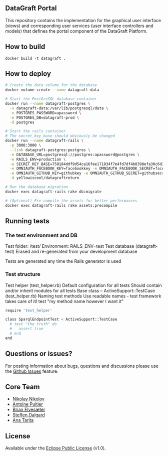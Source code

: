 ## DataGraft Portal

This repository contains the implementation for the graphical user interface (views) and corresponding user services (user interface controllers and models) that defines the portal component of the DataGraft Platform.

## How to build

`docker build -t datagraft . `

## How to deploy

```sh
# Create the data volume for the database
docker volume create --name datagraft-data

# Start the PostGreSQL database container
docker run --name datagraft-postgres \
  -v datagraft-data:/var/lib/postgresql/data \
  -e POSTGRES_PASSWORD=apassword \
  -e POSTGRES_DB=datagraft-prod \
  -d postgres

# Start the rails container
# The secret_key_base should obviously be changed
docker run --name datagraft-rails \
  -p 3000:3000 \
  --link datagraft-postgres:postgres \
  -e DATABASE_URL=postgresql://postgres:apassword@postgres \
  -e RAILS_ENV=production \
  -e SECRET_KEY_BASE=750184ddf9d54ca16fee171034f7e4fd7df4b8398efa30c6d36966b24f1d3460209566919a6cf05415017f2b8af7dd65e9b17e423ab95ec783773d8d36421281 \
  -e OMNIAUTH_FACEBOOK_KEY=facebookkey -e OMNIAUTH_FACEBOOK_SECRET=facebooksecret \
  -e OMNIAUTH_GITHUB_KEY=githubkey -e OMNIAUTH_GITHUB_SECRET=githubsecret \
  -d yellowiscool/datagraftreturn

# Run the database migration
docker exec datagraft-rails rake db:migrate

# (Optional) Pre-compile the assets for better performances
docker exec datagraft-rails rake assets:precompile
```

## Running tests

### The test environment and DB

Test folder: /test/
Environment: RAILS_ENV=test
Test database (datagraft-test)
Erased and re-generated from your development database

Tests are generated any time the Rails generator is used

### Test structure

Test helper (test_helper.rb)
Default configuration for all tests
Should contain and/or inherit modules for all tests
Base class – ActiveSupport::TestCase (test_helper.rb)
Naming test methods 
Use readable names - test framework takes care of it!
	test "my method name however I want it"

```sh
require 'test_helper'

class SparqlEndpointTest < ActiveSupport::TestCase
  # test "the truth" do
  #   assert true
  # end
end

```

## Questions or issues?

For posting information about bugs, questions and discussions please use the [Github Issues](https://github.com/datagraft/datagraft-portal/issues) feature.

## Core Team

- [Nikolay Nikolov](https://github.com/nvnikolov)
- [Antoine Pultier](https://github.com/yellowiscool)
- [Brian Elvesæter](https://github.com/elvesater)
- [Steffen Dalgard](https://github.com/sdalgard)
- [Ana Tarita](https://github.com/taritaAna)

## License
Available under the [Eclipse Public License](/LICENSE) (v1.0).
